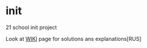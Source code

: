 # init
21 school init project


Look at [WIKI](https://github.com/Danilo3/init/wiki) page for solutions ans explanations[RUS]
